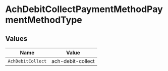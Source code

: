 # AchDebitCollectPaymentMethodPaymentMethodType


## Values

| Name              | Value             |
| ----------------- | ----------------- |
| `AchDebitCollect` | ach-debit-collect |
